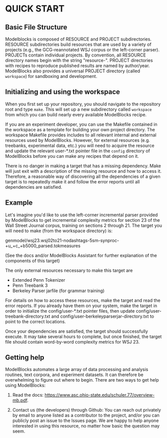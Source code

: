 QUICK START
===========

Basic File Structure
--------------------
Modelblocks is composed of RESOURCE and PROJECT subdirectories.
RESOURCE subdirectories build resources that are used by a variety of
projects (e.g., the GCG-reannotated WSJ corpus or the left-corner
parser). PROJECTs contain individual projects. By convention,
all RESOURCE directory names begin with the string "resource-".
PROJECT directories with recipes to reproduce published results
are named by author/year. ModelBlocks also provides a universal
PROJECT directory (called `workspace`) for sandboxing and development.

Initializing and using the workspace
------------------
When you first set up your repository, you should navigate to the
repository root and type `make`. This will set up a new subdirectory
called `workspace` from which you can build nearly every available
ModelBlocks recipe.

If you are an experiment developer, you can use the Makefile contained
in the workspace as a template for building your own project directory.
The workspace Makefile provides includes to all relevant internal and
external resources used by ModelBlocks. However, for external resources
(e.g. treebanks, experimental data, etc.) you will need to acquire the
resource and update the relevant user-*.txt pointer file in the `config`
directory of ModelBlocks before you can make any recipes that depend on
it.

There is no danger in making a target that has a missing dependency.
Make will just exit with a description of the missing resource and how
to access it. Therefore, a reasonable way of discovering all the
dependencies of a given target is to repeatedly make it and follow
the error reports until all dependencies are satisfied.

Example
------------------------
Let's imagine you'd like to use the left-corner incremental parser
provided by ModelBlocks to get incremental complexity metrics for 
section 23 of the Wall Street Journal corpus, training on sections
2 through 21. The target you will need to make (from the workspace
directory) is:

genmodel/wsj23.wsj02to21-nodashtags-5sm-synproc-+u_+c_+b5000_parsed.tokmeasures

(See the docs and/or ModelBlocks Assistant for further explanation
of the components of this target)

The only external resources necessary to make this target are

- Extended Penn Tokenizer
- Penn Treebank 3
- Berkeley Parser jarfile (for grammar training)

For details on how to access these resources, make the target and
read the error reports. If you already have them on your system,
make the target in order to initialize the config/user-*.txt pointer
files, then update config/user-treebank-directory.txt and
config/user-berkeleyparserjar-directory.txt to point to the correct
locations.

Once your dependencies are satisfied, the target should successfully
execute. It may take several hours to complete, but once finished,
the target file should contain word-by-word complexity metrics for
WSJ 23.

Getting help
------------------------
ModelBlocks automates a large array of data processing and analysis
routines, text corpora, and experiment datasets. It can therefore
be overwhelming to figure out where to begin. There are two ways
to get help using ModelBlocks:

1. Read the docs: https://www.asc.ohio-state.edu/schuler.77/overview-mb.pdf.

2. Contact us (the developers) through Github: You can reach out privately
by email to anyone listed as a contributor to the project, and/or
you can publicly post an issue to the Issues page. We are happy to
help anyone interested in using this resource, no matter how basic
the question may seem.
